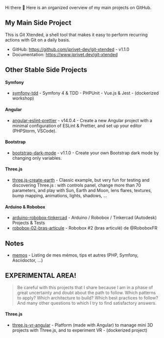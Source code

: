 Hi there 👋 Here is an organized overview of my main projects on GitHub.

## My Main Side Project

This is Git Xtended, a shell tool that makes it easy to perform recurring actions with Git on a daily basis.

* GitHub: https://github.com/jprivet-dev/git-xtended - v1.1.0
* Documentation: https://www.jprivet.dev/git-xtended

## Other Stable Side Projects

#### Symfony

* [symfony-tdd](https://github.com/jprivet-dev/symfony-tdd) - Symfony 4 & TDD - PHPUnit - Vue.js & Jest - (dockerized workshop)

#### Angular

* [angular-eslint-prettier](https://github.com/jprivet-dev/angular-eslint-prettier) - v14.0.4 - Create a new Angular project with a minimal configuration of ESLint & Prettier, and set up your editor (PHPStorm, VSCode).

#### Bootstrap

* [bootstrap-dark-mode](https://github.com/jprivet-dev/bootstrap-dark-mode) - v1.1.0 - Create your own Bootstrap dark mode by changing only variables.

#### Three.js

* [three.js-create-earth](https://github.com/jprivet-dev/three.js-create-earth) - Classic example, but very fun for testing and discovering Three.js : with controls panel, change more than 70 parameters, and play with Sun, Earth and Moon, lens flares, textures, bump mapping, animations, lights, shadows, …

#### Arduino & Robobox

* [arduino-robobox-tinkercad](https://github.com/jprivet-dev/arduino-robobox-tinkercad) - Arduino / Robobox / Tinkercad (Autodesk) Projects & Tests
* [robobox-02-bras-articule](https://github.com/jprivet-dev/robobox-02-bras-articule) - Robobox #2 (bras articulé) de @RoboboxFR

## Notes

* [memos](https://github.com/jprivet-dev/memos) - Listing de mes mémos, tips et autres (PHP, Symfony, Asciidoctor, ...)

## EXPERIMENTAL AREA!

> Be careful with this projects that I share because I am in a phase of great uncertainty and doubt about the path to follow. Which patterns to apply? Which architecture to build? Which best practices to follow? And many other questions to which I try to find satisfactory answers.

#### Three.js

* [three.js-vr-angular](https://github.com/jprivet-dev/three.js-vr-angular) - Platform (made with Angular) to manage mini 3D projects with Three.js, and to experiment VR - (dockerized project)
